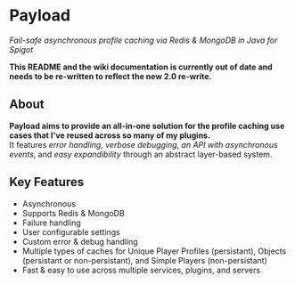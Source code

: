 # Payload
*Fail-safe asynchronous profile caching via Redis &amp; MongoDB in Java for Spigot*

**This README and the wiki documentation is currently out of date and needs to be re-written to reflect the new 2.0 re-write.**

## About

**Payload aims to provide an all-in-one solution for the profile caching use cases that I've reused across so many of my plugins.**  
It features *error handling*, *verbose debugging*, *an API with asynchronous events*, and *easy expandibility* through an abstract layer-based system.


## Key Features
- Asynchronous
- Supports Redis & MongoDB
- Failure handling
- User configurable settings
- Custom error & debug handling
- Multiple types of caches for Unique Player Profiles (persistant), Objects (persistant or non-persistant), and Simple Players (non-persistant)
- Fast & easy to use across multiple services, plugins, and servers
